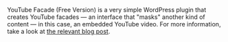 YouTube Facade (Free Version) is a very simple WordPress plugin that creates YouTube facades — an interface that "masks" another kind of content — in this case, an embedded YouTube video. For more information, take a look at [the relevant blog post](https://blog.homeforfiction.com/2024/10/07/youtube-facade-wordpress-plugin).
